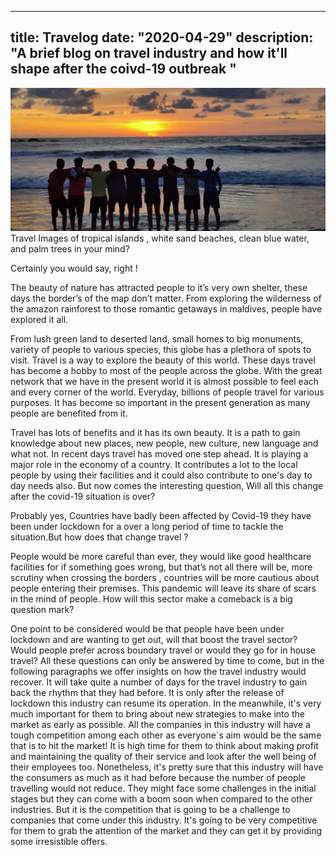 
---
title: Travelog
date: "2020-04-29"
description: "A brief blog on travel industry and how it'll shape after the coivd-19 outbreak "
---
![Travel](./Travel.jpeg)
 Travel
Images of tropical islands , white sand beaches, clean blue water, and palm trees in your mind?

Certainly you would say, right !

The beauty of nature has attracted people to it’s very own shelter, these days the border’s of the map don’t matter. From exploring the wilderness of the amazon rainforest to those romantic getaways in maldives, people have explored it all.

From lush green land to deserted land, small homes to big monuments, variety of people to various species, this globe has a plethora of spots to visit. Travel is a way to explore the beauty of this world. These days travel has become a hobby to most of the people across the globe. With the great network that we have in the present world it is almost possible to feel each and every corner of the world. Everyday, billions of people travel for various purposes. It has become so important in the present generation as many people are benefited from it.

Travel has lots of benefits and it has its own beauty. It is a path to gain knowledge about new places, new people, new culture, new language and what not. In recent days travel has moved one step ahead. It is playing a major role in the economy of a country. It contributes a lot to the local people by using their facilities and it could also contribute to one's day to day needs also. 
But now comes the interesting question, Will all this change after the covid-19 situation is over?

Probably yes, Countries have badly been affected by Covid-19 they have been under lockdown for a over a long period of time to tackle the situation.But how does that change travel ? 

People would be  more careful than ever, they would like good healthcare facilities  for if something goes wrong, but that’s not all there will be, more scrutiny when crossing the borders , countries will be more cautious about people entering their premises. This pandemic will leave its share of scars in the mind of people.
How will this sector make a comeback is a big question mark?

One  point to be considered would be that people have been under lockdown and are wanting to get out, will that boost the travel sector? Would people prefer across boundary travel or would they go for in house travel? All these questions can only be answered by time to come, but in the following paragraphs we offer insights on how the travel industry would recover.
It will take quite a number of  days for the travel industry to gain back the rhythm that they had before. It is only after the release of lockdown this industry can resume its operation. In the meanwhile, it's very much important for them to bring about new strategies to make into the market as early as possible. All the companies in this industry will have a tough competition among each other as everyone`s aim would be the same that is to hit the market! It is high time for them to think about making profit and maintaining the quality of their service and look after the well being of their employees too.
 Nonetheless, it's pretty sure that this industry will have the consumers as much as it had before because the number of people travelling would not reduce. They might face some challenges in the initial stages but they can come with a boom soon when compared to the other industries. But it is the competition that is going to be a challenge to companies that come under this industry. It's going to be very competitive for them to grab the attention of the market and they can get it by providing some irresistible offers.


